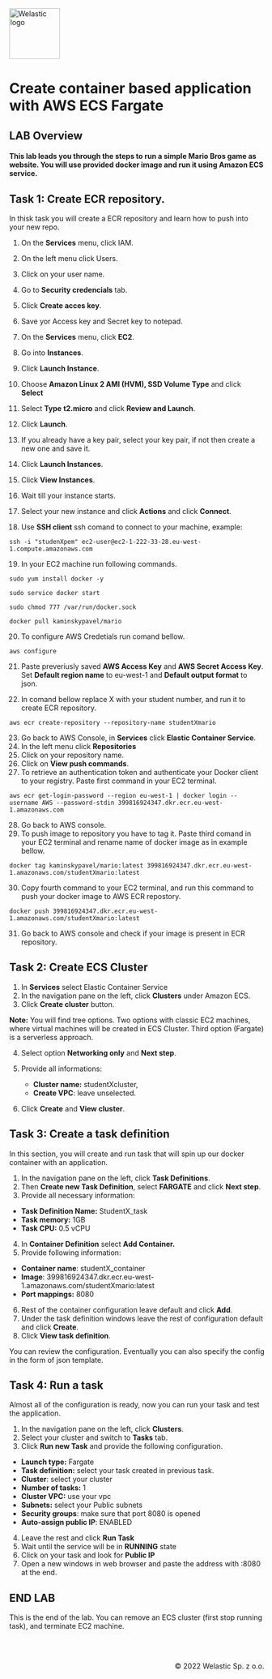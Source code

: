 <img src="https://welastic.pl/wp-content/uploads/2021/10/logo-black.svg" alt="Welastic logo" width="100" align="left">
<br><br>
<br><br>
<br><br>

# Create container based application with AWS ECS Fargate

## LAB Overview

#### This lab leads you through the steps to run a simple Mario Bros game as website. You will use provided docker image and run it using Amazon ECS service.


## Task 1: Create ECR repository.

In thisk task you will create a ECR repository and learn how to push into your new repo. 

1. On the **Services** menu, click IAM.
2. On the left menu click Users.
3. Click on your user name.
4. Go to **Security credencials** tab.
5. Click **Create acces key**.
6. Save yor Access key and Secret key to notepad.


7. On the **Services** menu, click **EC2**. 
8. Go into **Instances**. 
9. Click **Launch Instance**.
10. Choose **Amazon Linux 2 AMI (HVM), SSD Volume Type** and click **Select**
11. Select **Type** **t2.micro** and click **Review and Launch**. 
12. Click **Launch**.
13. If you already have a key pair, select your key pair, if not then create a new one and save it.
14. Click **Launch Instances**.
15. Click **View Instances**.
16. Wait till your instance starts.
17. Select your new instance and click **Actions** and click **Connect**. 
18. Use **SSH client** ssh comand to connect to your machine, example:
```she
ssh -i "studenXpem" ec2-user@ec2-1-222-33-28.eu-west-1.compute.amazonaws.com
```
19. In your EC2 machine run following commands. 

```she
sudo yum install docker -y
```

```she
sudo service docker start
```

```she
sudo chmod 777 /var/run/docker.sock
```
```she
docker pull kaminskypavel/mario
```
20. To configure AWS Credetials run comand bellow.
```she
aws configure
```
21. Paste preveriusly saved **AWS Access Key** and **AWS Secret Access Key**. Set **Default region name** to eu-west-1 and **Default output format** to json.

22. In comand bellow replace X with your student number, and run it to create ECR repository.
```she
aws ecr create-repository --repository-name studentXmario
```

23. Go back to AWS Console, in **Services** click **Elastic Container Service**.
24. In the left menu click **Repositories**
25. Click on your repository name. 
26. Click on **View push commands**. 
27. To retrieve an authentication token and authenticate your Docker client to your registry. Paste first command in your EC2 terminal. 
```she
aws ecr get-login-password --region eu-west-1 | docker login --username AWS --password-stdin 399816924347.dkr.ecr.eu-west-1.amazonaws.com
```
28. Go back to AWS console.
29. To push image to repository you have to tag it. Paste third comand in your EC2 terminal and rename name of docker image as in example bellow. 
```she
docker tag kaminskypavel/mario:latest 399816924347.dkr.ecr.eu-west-1.amazonaws.com/studentXmario:latest
```

30. Copy fourth command to your EC2 terminal, and run this command to push your docker image to AWS ECR repostory. 
```she
docker push 399816924347.dkr.ecr.eu-west-1.amazonaws.com/studentXmario:latest
```

31. Go back to AWS console and check if your image is present in ECR repository. 



## Task 2: Create ECS Cluster
1. In **Services** select Elastic Container Service
2. In the navigation pane on the left, click **Clusters** under Amazon ECS.
3. Click **Create cluster** button.

**Note:** You will find tree options. Two options with classic EC2 machines, where virtual machines will be created in ECS Cluster. Third option (Fargate) is a serverless approach.

4. Select option **Networking only** and **Next step**.
5. Provide all informations: 
   * **Cluster name:** studentXcluster,
   * **Create VPC**: leave unselected.

6. Click **Create** and **View cluster**.

## Task 3: Create a task definition

In this section, you will create and run task that will spin up our docker container with an application.

1.  In the navigation pane on the left, click **Task Definitions**.
2.  Then **Create new Task Definition**, select **FARGATE** and click **Next step**.
3.  Provide all necessary information:

* **Task Definition Name:** StudentX_task
* **Task memory:** 1GB
* **Task CPU:** 0.5 vCPU

4. In **Container Definition** select **Add Container.**
5. Provide following information: 

* **Container name**: studentX_container
* **Image**: 399816924347.dkr.ecr.eu-west-1.amazonaws.com/studentXmario:latest
* **Port mappings:** 8080

6.  Rest of the container configuration leave default and click **Add**. 
7.  Under the task definition windows leave the rest of configuration default and click **Create**. 
8.  Click **View task definition**. 

You can review the configuration. Eventually you can also specify the config in the form of json template.

## Task 4: Run a task

Almost all of the configuration is ready, now you can run your task and test the application.

1.  In the navigation pane on the left, click **Clusters**. 
2.  Select your cluster and switch to **Tasks** tab. 
3.  Click **Run new Task** and provide the following configuration. 

* **Launch type:** Fargate
* **Task definition:** select your task created in previous task.
* **Cluster**: select your cluster 
* **Number of tasks:** 1
* **Cluster VPC:** use your vpc
* **Subnets:** select your Public subnets
* **Security groups**: make sure that port 8080 is opened
* **Auto-assign public IP**: ENABLED

4.  Leave the rest and click **Run Task**
5.  Wait until the service will be in **RUNNING** state 
6.  Click on your task and look for **Public IP** 
7.  Open a new windows in web browser and paste the address with :8080 at the end. 

## END LAB

This is the end of the lab. You can remove an ECS cluster (first stop running task), and terminate EC2 machine. 







<br><br>

<p align="right">&copy; 2022 Welastic Sp. z o.o.<p>
